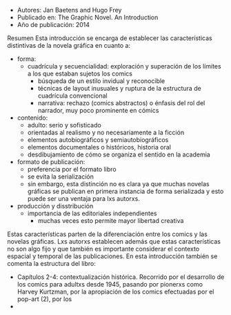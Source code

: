 - Autores: Jan Baetens and Hugo Frey
- Publicado en: The Graphic Novel. An Introduction
- Año de publicación: 2014

Resumen
Esta introducción se encarga de establecer las características distintivas de la novela gráfica en cuanto a:
- forma:
	- cuadrícula y secuencialidad: exploración y superación de los límites a los que estaban sujetos los comics 
		-  búsqueda de un estilo invidual y reconocible
		-  técnicas de layout inusuales y ruptura de la estructura de cuadrícula convencional
		-  narrativa: rechazo (comics abstractos) o énfasis del rol del narrador, muy poco prominente en cómics
- contenido:
	- adulto: serio y sofisticado
	- orientadas al realismo y no necesariamente a la ficción
	- elementos autobiográficos y semiautobiográficos
	- elementos documentales o históricos, historia oral
	- desdibujamiento de cómo se organiza el sentido en la academia
- formato de publicación:
	- preferencia por el formato libro
	- se evita la serialización
	- sin embargo, esta distinción no es clara ya que muchas novelas gráficas se publican en primera instancia de forma serializada y esto puede ser una ventaja para lxs autorxs.
- producción y disstribución
	- importancia de las editoriales independientes
		- muchas veces esto permite mayor libertad creativa

Estas características parten de la diferenciación entre los comics y las novelas gráficas.
Lxs autorxs establecen además que estas características no son algo fijo y que también es importante considerar el contexto espacial y temporal de las publicaciones.
En esta introducción también se comenta la estructura del libro:
- Capítulos 2-4: contextualización histórica. Recorrido por el desarrollo de los comics para adultxs desde 1945, pasando por pionerxs como Harvey Kurtzman, por la apropiación de los comics efectuadas por el pop-art (2), por los 
- 